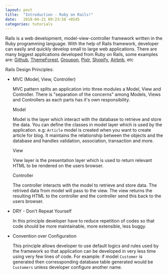 ```yaml
---
layout: post
title:  "Introduction - Ruby on Rails!"
date:   2018-04-21 09:23:58 +0545
categories: tutorials
---
```

Rails is a web development, model-view-controller framework written in the Ruby programming language. With the help of Rails framework, developer can easily and quickly develop small to large web applications.
There are many biggest applications developed from Ruby on Rails, some examples are: [Github][Github], [ThemeForest][ThemeForest], [Groupon][Groupon], [Pixlr][Pixlr], [Shopify][Shopify], [Airbnb][Airbnb], etc

Rails Design Principles:
- MVC (Model, View, Controller)

  MVC pattern splits an application into three modules a Model, View and Controller. There is "separation of the concerns" among Models, Views and Controllers as each parts has it's own responsibility.

  Model

  Model is the layer which interact with the database to retrieve and store the data. You can define the classes in model layer which is used by the application. e.g: `Article` model is created when you want to create article for blog. It maintains the relationship between the objects and the database and handles validation, association, transaction and more.

  View

  View layer is the presentation layer which is used to return relevant HTML to be rendered on the users browser.

  Controller

  The controller interacts with the model to retrieve and store data. The retrived data from model will pass to the view. The view returns the resulting HTML to the controller and the controller send this back to the users browser. 

- DRY - Don't Repeat Yourself
  
  In this principle developer have to reduce repetition of codes so that code should be more maintainable, more extensible, less buggy.

- Convention over Configuration
  
  This principle allows developer to use default logics and rules used by the framework so that application can be developed in very less time using very few lines of code. For example: if model `Customer` is generated then corressponding database table generated would be `Customers` unless developer configure another name.

  [Github]: https://www.github.com
  [ThemeForest]: https://themeforest.net
  [Groupon]: https://groupon.com
  [Pixlr]: https://pixlr.com
  [Shopify]: https://shopify.com
  [Airbnb]: https://airbnb.com